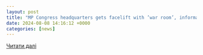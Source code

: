 ```yaml
---
layout: post
title: "MP Congress headquarters gets facelift with ’war room’, information centre, Wi-Fi network – ThePrint – PTIFeed"
date: 2024-08-08 14:16:12 +0000
categories: [news]
---
```


[Читати далі](https://theprint.in/india/mp-congress-headquarters-gets-facelift-with-war-room-information-centre-wi-fi-network/2213308/)
